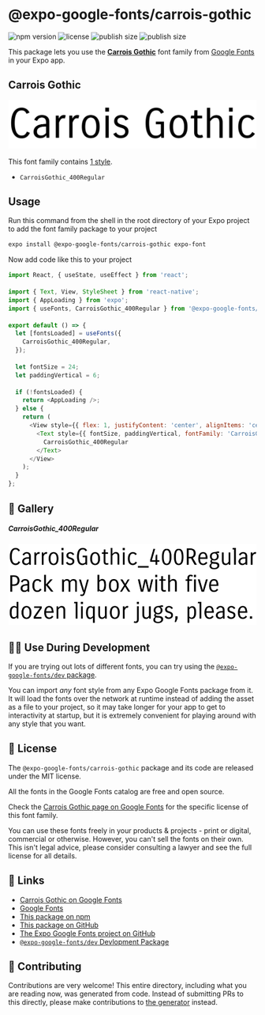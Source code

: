 # @expo-google-fonts/carrois-gothic

![npm version](https://flat.badgen.net/npm/v/@expo-google-fonts/carrois-gothic)
![license](https://flat.badgen.net/github/license/expo/google-fonts)
![publish size](https://flat.badgen.net/packagephobia/install/@expo-google-fonts/carrois-gothic)
![publish size](https://flat.badgen.net/packagephobia/publish/@expo-google-fonts/carrois-gothic)

This package lets you use the [**Carrois Gothic**](https://fonts.google.com/specimen/Carrois+Gothic) font family from [Google Fonts](https://fonts.google.com/) in your Expo app.

## Carrois Gothic

![Carrois Gothic](./font-family.png)

This font family contains [1 style](#-gallery).

- `CarroisGothic_400Regular`

## Usage

Run this command from the shell in the root directory of your Expo project to add the font family package to your project
```sh
expo install @expo-google-fonts/carrois-gothic expo-font
```

Now add code like this to your project
```js
import React, { useState, useEffect } from 'react';

import { Text, View, StyleSheet } from 'react-native';
import { AppLoading } from 'expo';
import { useFonts, CarroisGothic_400Regular } from '@expo-google-fonts/carrois-gothic';

export default () => {
  let [fontsLoaded] = useFonts({
    CarroisGothic_400Regular,
  });

  let fontSize = 24;
  let paddingVertical = 6;

  if (!fontsLoaded) {
    return <AppLoading />;
  } else {
    return (
      <View style={{ flex: 1, justifyContent: 'center', alignItems: 'center' }}>
        <Text style={{ fontSize, paddingVertical, fontFamily: 'CarroisGothic_400Regular' }}>
          CarroisGothic_400Regular
        </Text>
      </View>
    );
  }
};

```

## 🔡 Gallery

##### CarroisGothic_400Regular
![CarroisGothic_400Regular](./CarroisGothic_400Regular.ttf.png)


## 👩‍💻 Use During Development

If you are trying out lots of different fonts, you can try using the [`@expo-google-fonts/dev` package](https://github.com/expo/google-fonts/tree/master/font-packages/dev#readme).

You can import *any* font style from any Expo Google Fonts package from it. It will load the fonts
over the network at runtime instead of adding the asset as a file to your project, so it may take longer
for your app to get to interactivity at startup, but it is extremely convenient
for playing around with any style that you want.

## 📖 License

The `@expo-google-fonts/carrois-gothic` package and its code are released under the MIT license.

All the fonts in the Google Fonts catalog are free and open source.

Check the [Carrois Gothic page on Google Fonts](https://fonts.google.com/specimen/Carrois+Gothic) for the specific license of this font family.

You can use these fonts freely in your products & projects - print or digital, commercial or otherwise. However, you can't sell the fonts on their own. This isn't legal advice, please consider consulting a lawyer and see the full license for all details.

## 🔗 Links

- [Carrois Gothic on Google Fonts](https://fonts.google.com/specimen/Carrois+Gothic)
- [Google Fonts](https://fonts.google.com/)
- [This package on npm](https://www.npmjs.com/package/@expo-google-fonts/carrois-gothic)
- [This package on GitHub](https://github.com/expo/google-fonts/tree/master/font-packages/carrois-gothic)
- [The Expo Google Fonts project on GitHub](https://github.com/expo/google-fonts)
- [`@expo-google-fonts/dev` Devlopment Package](https://github.com/expo/google-fonts/tree/master/font-packages/dev)

## 🤝 Contributing

Contributions are very welcome! This entire directory, including what you are reading now, was generated from code. Instead of submitting PRs to this directly, please make contributions to [the generator](https://github.com/expo/google-fonts/tree/master/packages/generator) instead.
